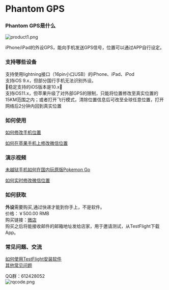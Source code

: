 # Phantom GPS
### Phantom GPS是什么
![product1.png](http://upload-images.jianshu.io/upload_images/5872815-dc2dc69e4028d067.png?imageMogr2/auto-orient/strip%7CimageView2/2/w/1240)

iPhone/iPad的外设GPS，能向手机发送GPS信号，位置可以通过APP自行设定。
### 支持哪些设备
支持使用lightning接口（16pin小口USB）的iPhone、iPad、iPod<br>
支持iOS 9.x，但部分国行手机无法识别外设。<br>
&#x1F534;稳定支持的iOS版本是10.x&#x1F534;<br>
支持iOS11.x，但苹果升级了对外部GPS的限制，只能将位置修改至真实位置的15KM范围之内；或者打开飞行模式，清除位置信息后可改至全球任意位置，打开网络后2分钟内回到真实位置


### 如何使用
[如何修改手机位置](https://jingyan.baidu.com/article/4b07be3ca7a77c48b380f334.html)

[如何在苹果手机上修改微信位置](https://jingyan.baidu.com/article/4b07be3ca7a77c48b380f334.html)
### 演示视频
[未越狱手机如何在国内玩原版Pokemon Go](http://player.youku.com/embed/XMjcxMjE0MjYzNg==)

[如何实时修改微信位置](http://player.youku.com/embed/XMjcwODc2NzAzNg==)
### 如何获取
**外设**需要购买,通过快递才能到你手上，不是软件。
<br>
价格：￥500.00 RMB<br>
购买链接：[微店](https://weidian.com/i/2055676863?wfr=c&ifr=itemdetail)
<br>
购买之后将能接收邮件的邮箱地址发给店家，用于邀请测试，从TestFlight下载App。
### 常见问题、交流
[如何使用TestFlight安装软件](https://jingyan.baidu.com/article/63f23628276e1d0209ab3d10.html)<br>
[其他常见问题](https://github.com/phantomgps/phantomgps.github.io/blob/master/faq.md)

QQ群：612428052<br>
![rqcode.png](http://upload-images.jianshu.io/upload_images/5872815-efba5722342dc399.png?imageMogr2/auto-orient/strip%7CimageView2/2/w/1240)
